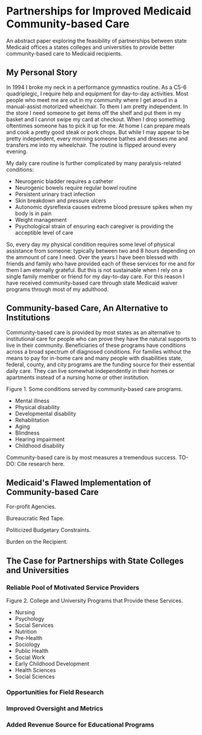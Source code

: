 # Partnerships for Improved Medicaid Community-based Care

An abstract paper exploring the feasibility of partnerships between state Medicaid offices a states colleges and universities to provide better community-based care to Medicaid recipients.

## My Personal Story

In 1994 I broke my neck in a performance gymnastics routine. As a C5-6 quadriplegic, I require help and equipment for day-to-day activities. Most people who meet me are out in my community where I get aroud in a manual-assist motorized wheelchair. To them I am pretty independent. In the store I need someone to get items off the shelf and put them in my basket and I cannot swipe my card at checkout. When I drop something oftentimes someone has to pick it up for me. At home I can prepare meals and cook a pretty good steak or pork chops. But while I may appear to be pretty independent, every morning someone bathes and dresses me and transfers me into my wheelchair. The routine is flipped around every evening.

My daily care routine is further complicated by many paralysis-related conditions:

* Neurogenic bladder requires a catheter
* Neurogenic bowels require regular bowel routine
* Persistent urinary tract infection
* Skin breakdown and pressure ulcers
* Autonomic dysreflexia causes extreme blood pressure spikes when my body is in pain
* Weight management
* Psychological strain of ensuring each caregiver is providing the acceptible level of care

So, every day my physical condition requires some level of physical assistance from someone: typically between two and 8 hours depending on the ammount of care I need. Over the years I have been blessed with friends and family who have provided each of these services for me and for them I am eternally grateful. But this is not sustainable when I rely on a single family member or friend for my day-to-day care. For this reason I have received community-based care through state Medicaid waiver programs through most of my adulthood.

## Community-based Care, An Alternative to Institutions

Community-based care is provided by most states as an alternative to institutional care for people who can prove they have the natural supports to live in their community. Beneficiaries of these programs have conditions across a broad spectrum of diagnosed conditions. For families without the means to pay for in-home care and many people with disabilities state, federal, county, and city programs are the funding source for their essential daily care. They can live somewhat independently in their homes or apartments instead of a nursing home or other institution.

Figure 1. Some conditions served by community-based care programs.

* Mental illness
* Physical disability
* Developmental disability
* Rehabilitation
* Aging
* Blindness
* Hearing impairment
* Childhood disability

Community-based care is by most measures a tremendous success. TO-DO: Cite research here.

## Medicaid's Flawed Implementation of Community-based Care

For-profit Agencies.

Bureaucratic Red Tape.

Politicized Budgetary Constraints.

Burden on the Recipient.

## The Case for Partnerships with State Colleges and Universities

### Reliable Pool of Motivated Service Providers

Figure 2. College and University Programs that Provide these Services.

* Nursing
* Psychology
* Social Services
* Nutrition
* Pre-Health
* Sociology
* Public Health
* Social Work
* Early Childhood Development
* Health Sciences
* Social Sciences

### Opportunities for Field Research

### Improved Oversight and Metrics

### Added Revenue Source for Educational Programs
